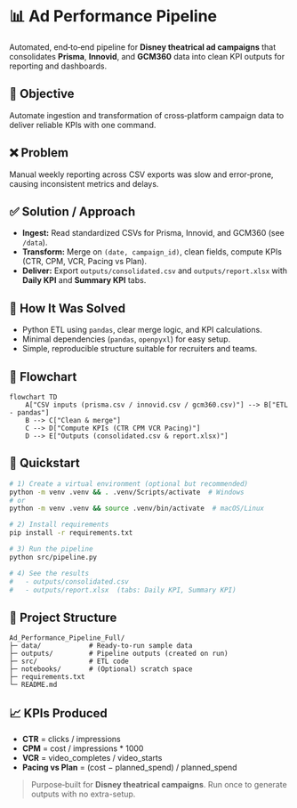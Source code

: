 # 📊 Ad Performance Pipeline

Automated, end‑to‑end pipeline for **Disney theatrical ad campaigns** that consolidates **Prisma**, **Innovid**, and **GCM360** data into clean KPI outputs for reporting and dashboards.

## 🎯 Objective
Automate ingestion and transformation of cross‑platform campaign data to deliver reliable KPIs with one command.

## ❌ Problem
Manual weekly reporting across CSV exports was slow and error‑prone, causing inconsistent metrics and delays.

## ✅ Solution / Approach
- **Ingest:** Read standardized CSVs for Prisma, Innovid, and GCM360 (see `/data`).
- **Transform:** Merge on `(date, campaign_id)`, clean fields, compute KPIs (CTR, CPM, VCR, Pacing vs Plan).
- **Deliver:** Export `outputs/consolidated.csv` and `outputs/report.xlsx` with **Daily KPI** and **Summary KPI** tabs.

## 🔧 How It Was Solved
- Python ETL using `pandas`, clear merge logic, and KPI calculations.
- Minimal dependencies (`pandas`, `openpyxl`) for easy setup.
- Simple, reproducible structure suitable for recruiters and teams.

## 🔄 Flowchart
```mermaid
flowchart TD
    A["CSV inputs (prisma.csv / innovid.csv / gcm360.csv)"] --> B["ETL - pandas"]
    B --> C["Clean & merge"]
    C --> D["Compute KPIs (CTR CPM VCR Pacing)"]
    D --> E["Outputs (consolidated.csv & report.xlsx)"]
```

## 🚀 Quickstart
```bash
# 1) Create a virtual environment (optional but recommended)
python -m venv .venv && . .venv/Scripts/activate  # Windows
# or
python -m venv .venv && source .venv/bin/activate  # macOS/Linux

# 2) Install requirements
pip install -r requirements.txt

# 3) Run the pipeline
python src/pipeline.py

# 4) See the results
#   - outputs/consolidated.csv
#   - outputs/report.xlsx  (tabs: Daily KPI, Summary KPI)
```

## 📂 Project Structure
```
Ad_Performance_Pipeline_Full/
├─ data/            # Ready-to-run sample data
├─ outputs/         # Pipeline outputs (created on run)
├─ src/             # ETL code
├─ notebooks/       # (Optional) scratch space
├─ requirements.txt
└─ README.md
```

## 📈 KPIs Produced
- **CTR** = clicks / impressions  
- **CPM** = cost / impressions * 1000  
- **VCR** = video_completes / video_starts  
- **Pacing vs Plan** = (cost − planned_spend) / planned_spend  

> Purpose‑built for **Disney theatrical campaigns**. Run once to generate outputs with no extra-setup.
